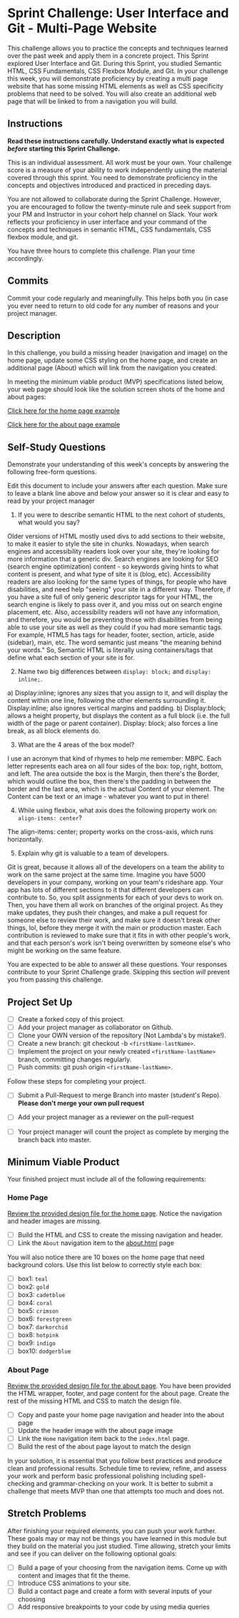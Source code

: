 # Sprint Challenge: User Interface and Git - Multi-Page Website

This challenge allows you to practice the concepts and techniques learned over the past week and apply them in a concrete project. This Sprint explored User Interface and Git. During this Sprint, you studied Semantic HTML, CSS Fundamentals, CSS Flexbox Module, and Git. In your challenge this week, you will demonstrate proficiency by creating a multi page website that has some missing HTML elements as well as CSS specificity problems that need to be solved.  You will also create an additional web page that will be linked to from a navigation you will build.

## Instructions

**Read these instructions carefully. Understand exactly what is expected _before_ starting this Sprint Challenge.**

This is an individual assessment. All work must be your own. Your challenge score is a measure of your ability to work independently using the material covered through this sprint. You need to demonstrate proficiency in the concepts and objectives introduced and practiced in preceding days.

You are not allowed to collaborate during the Sprint Challenge. However, you are encouraged to follow the twenty-minute rule and seek support from your PM and Instructor in your cohort help channel on Slack. Your work reflects your proficiency in user interface and your command of the concepts and techniques in semantic HTML, CSS fundamentals, CSS flexbox module, and git.

You have three hours to complete this challenge. Plan your time accordingly.

## Commits

Commit your code regularly and meaningfully. This helps both you (in case you ever need to return to old code for any number of reasons and your project manager.

## Description

In this challenge, you build a missing header (navigation and image) on the home page, update some CSS styling on the home page, and create an additional page (About) which will link from the navigation you created.

In meeting the minimum viable product (MVP) specifications listed below, your web page should look like the solution screen shots of the home and about pages:

[Click here for the home page example](https://tk-assets.lambdaschool.com/39a49225-8ac9-43da-aa90-514fd60ae99a_sprint-challenge-ui-home-example.png)

[Click here for the about page example](https://tk-assets.lambdaschool.com/ede1bb1a-63ff-4801-8c02-3efa2f603190_sprint-challenge-ui-about-example.png)

## Self-Study Questions

Demonstrate your understanding of this week's concepts by answering the following free-form questions.

Edit this document to include your answers after each question. Make sure to leave a blank line above and below your answer so it is clear and easy to read by your project manager

1. If you were to describe semantic HTML to the next cohort of students, what would you say?

Older versions of HTML mostly used divs to add sections to their website, to make it easier to style the site in chunks. Nowadays, when search engines and accessibility readers look over your site, they're looking for more information that a generic div. Search engines are looking for SEO (search engine optimization) content - so keywords giving hints to what content is present, and what type of site it is (blog, etc). Accessibility readers are also looking for the same types of things, for people who have disabilities, and need help "seeing" your site in a different way. Therefore, if you have a site full of only generic descriptor tags for your HTML, the search engine is likely to pass over it, and you miss out on search engine placement, etc. Also, accessibility readers will not have any information, and therefore, you would be preventing those with disabilities from being able to use your site as well as they could if you had more semantic tags. For example, HTML5 has tags for header, footer, section, article, aside (sidebar), main, etc. The word semantic just means "the meaning behind your words." So, Semantic HTML is literally using containers/tags that define what each section of your site is for. 

2. Name two big differences between ```display: block;``` and ```display: inline;```.

a) Display:inline; ignores any sizes that you assign to it, and will display the content within one line, following the other elements surrounding it. Display:inline; also ignores vertical margins and padding. 
b) Display:block; allows a height property, but displays the content as a full block (i.e. the full width of the page or parent container). Display: block; also forces a line break, as all block elements do. 

3. What are the 4 areas of the box model?

I use an acronym that kind of rhymes to help me remember: MBPC. Each letter represents each area on all four sides of the box: top, right, bottom, and left. The area outside the box is the Margin, then there's the Border, which would outline the box, then there's the padding in between the border and the last area, which is the actual Content of your element. The Content can be text or an image - whatever you want to put in there!

4. While using flexbox, what axis does the following property work on: ```align-items: center```?

The align-items: center; property works on the cross-axis, which runs horizontally. 

5. Explain why git is valuable to a team of developers.

Git is great, because it allows all of the developers on a team the ability to work on the same project at the same time. Imagine you have 5000 developers in your company, working on your team's rideshare app. Your app has lots of different sections to it that different developers can contribute to. So, you split assignments for each of your devs to work on. Then, you have them all work on branches of the original project. As they make updates, they push their changes, and make a pull request for someone else to review their work, and make sure it doesn't break other things, lol, before they merge it with the main or production master. Each contribution is reviewed to make sure that it fits in with other people's work, and that each person's work isn't being overwritten by someone else's who might be working on the same feature.  

You are expected to be able to answer all these questions. Your responses contribute to your Sprint Challenge grade. Skipping this section *will* prevent you from passing this challenge.

## Project Set Up

- [ ] Create a forked copy of this project.
- [ ] Add your project manager as collaborator on Github.
- [ ] Clone your OWN version of the repository (Not Lambda's by mistake!).
- [ ] Create a new branch: git checkout -b `<firstName-lastName>`.
- [ ] Implement the project on your newly created `<firstName-lastName>` branch, committing changes regularly.
- [ ] Push commits: git push origin `<firstName-lastName>`.
 
Follow these steps for completing your project.

- [ ] Submit a Pull-Request to merge <firstName-lastName> Branch into master (student's  Repo). **Please don't merge your own pull request**
- [ ] Add your project manager as a reviewer on the pull-request
- [ ] Your project manager will count the project as complete by merging the branch back into master.
 


## Minimum Viable Product

Your finished project must include all of the following requirements:

### Home Page

[Review the provided design file for the home page](design-files/home.png).  Notice the navigation and header images are missing.

* [ ] Build the HTML and CSS to create the missing navigation and header.
* [ ] Link the `About` navigation item to the [about.html](about.html) page

You will also notice there are 10 boxes on the home page that need background colors.  Use this list below to correctly style each box:

* [ ] box1: `teal`
* [ ] box2: `gold`
* [ ] box3: `cadetblue`
* [ ] box4: `coral`
* [ ] box5: `crimson`
* [ ] box6: `forestgreen`
* [ ] box7: `darkorchid`
* [ ] box8: `hotpink`
* [ ] box9: `indigo`
* [ ] box10: `dodgerblue`

### About Page

[Review the provided design file for the about page](design-files/about.png). You have been provided the HTML wrapper, footer, and page content for the about page. Create the rest of the missing HTML and CSS to match the design file.

* [ ] Copy and paste your home page navigation and header into the about page
* [ ] Update the header image with the about page image
* [ ] Link the `Home` navigation item back to the `index.html` page.
* [ ] Build the rest of the about page layout to match the design

In your solution, it is essential that you follow best practices and produce clean and professional results. Schedule time to review, refine, and assess your work and perform basic professional polishing including spell-checking and grammar-checking on your work. It is better to submit a challenge that meets MVP than one that attempts too much and does not.

## Stretch Problems

After finishing your required elements, you can push your work further. These goals may or may not be things you have learned in this module but they build on the material you just studied. Time allowing, stretch your limits and see if you can deliver on the following optional goals:

* [ ] Build a page of your choosing from the navigation items.  Come up with content and images that fit the theme.  
* [ ] Introduce CSS animations to your site.
* [ ] Build a contact page and create a form with several inputs of your choosing
* [ ] Add responsive breakpoints to your code by using media queries
